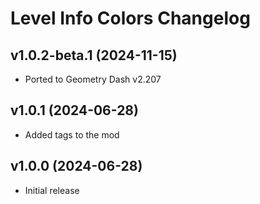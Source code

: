 # Level Info Colors Changelog
## v1.0.2-beta.1 (2024-11-15)
- Ported to Geometry Dash v2.207

## v1.0.1 (2024-06-28)
- Added tags to the mod

## v1.0.0 (2024-06-28)
- Initial release